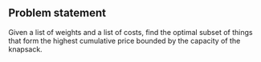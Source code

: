 ## Problem statement
Given a list of weights and a list of costs, find the optimal subset of things that form the highest cumulative price bounded by the capacity of the knapsack.
